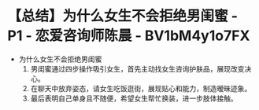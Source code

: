 # 【总结】为什么女生不会拒绝男闺蜜 - P1 - 恋爱咨询师陈晨 - BV1bM4y1o7FX

-   为什么女生不会拒绝男闺蜜
    1.  男闺蜜通过四步操作吸引女生，首先主动找女生咨询护肤品，展现改变决心。
    2.  在聊天中放弃姿态，请女生吃饭逛街，展现贴心和能力，制造暧昧迹象。
    3.  最后表明自己单身且不随便，希望女生帮忙换装，进一步肢体接触。